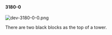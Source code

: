 #### 3180-0
![dev-3180-0-0.png](https://github.com/lil-lab/nlvr/raw/master/nlvr/dev/images/1/dev-3180-0-0.png "dev-3180-0-0.png")

There are two black blocks as the top of a tower.